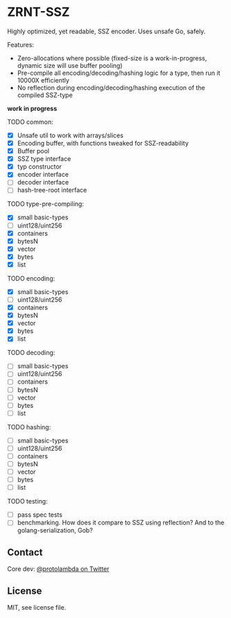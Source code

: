 # ZRNT-SSZ

Highly optimized, yet readable, SSZ encoder. Uses unsafe Go, safely.

Features:
- Zero-allocations where possible (fixed-size is a work-in-progress, dynamic size will use buffer pooling)
- Pre-compile all encoding/decoding/hashing logic for a type, then run it 10000X efficiently
- No reflection during encoding/decoding/hashing execution of the compiled SSZ-type

**work in progress**

TODO common:
- [x] Unsafe util to work with arrays/slices
- [x] Encoding buffer, with functions tweaked for SSZ-readability
- [x] Buffer pool
- [x] SSZ type interface
- [x] typ constructor
- [x] encoder interface
- [ ] decoder interface
- [ ] hash-tree-root interface

TODO type-pre-compiling:
- [x] small basic-types
- [ ] uint128/uint256
- [x] containers
- [x] bytesN
- [x] vector
- [x] bytes
- [x] list

TODO encoding:
- [x] small basic-types
- [ ] uint128/uint256
- [x] containers
- [x] bytesN
- [x] vector
- [x] bytes
- [x] list

TODO decoding:
- [ ] small basic-types
- [ ] uint128/uint256
- [ ] containers
- [ ] bytesN
- [ ] vector
- [ ] bytes
- [ ] list

TODO hashing:
- [ ] small basic-types
- [ ] uint128/uint256
- [ ] containers
- [ ] bytesN
- [ ] vector
- [ ] bytes
- [ ] list

TODO testing:
- [ ] pass spec tests
- [ ] benchmarking. How does it compare to SSZ using reflection? And to the golang-serialization, Gob?

## Contact

Core dev: [@protolambda on Twitter](https://twitter.com/protolambda)

## License

MIT, see license file.

